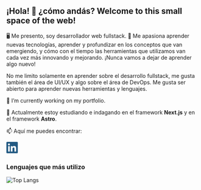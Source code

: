 ## ¡Hola! 👋 ¿cómo andás? Welcome to this small space of the web!

🖥️ Me presento, soy desarrollador web fullstack. 📘 Me apasiona aprender nuevas tecnologías, aprender y profundizar en los conceptos que van emergiendo, y cómo con el tiempo las herramientas que utilizamos van cada vez más innovando y mejorando. ¡Nunca vamos a dejar de aprender algo nuevo!

No me limito solamente en aprender sobre el desarrollo fullstack, me gusta también el área de UI/UX y algo sobre el área de DevOps. Me gusta ser abierto para aprender nuevas herramientas y lenguajes.

🔭 I’m currently working on my portfolio.

🌱 Actualmente estoy estudiando e indagando en el framework **Next.js** y en el framework **Astro**.

📫 Aquí me puedes encontrar: 
<p>
  <a href="https://www.linkedin.com/in/elias-pereyra-gomez/"><img height="30" src="https://github.com/EliasPereyra/EliasPereyra/blob/main/linkedin-logo.png?raw=true" /></a>
</p>

### Lenguajes que más utilizo 

![Top Langs](https://github-readme-stats.vercel.app/api/top-langs/?username=eliaspereyra&langs_count=8&layout=compact&hide_border=true&theme=react&bg_color=191E27)

<!--
**EliasPereyra/EliasPereyra** is a ✨ _special_ ✨ repository because its `README.md` (this file) appears on your GitHub profile.

Here are some ideas to get you started:

- 
- 
- 👯 I’m looking to collaborate on ...
- 🤔 I’m looking for help with ...
- 💬 Ask me about ...

- 😄 Pronouns: ...
- ⚡ Fun fact: ...
-->
